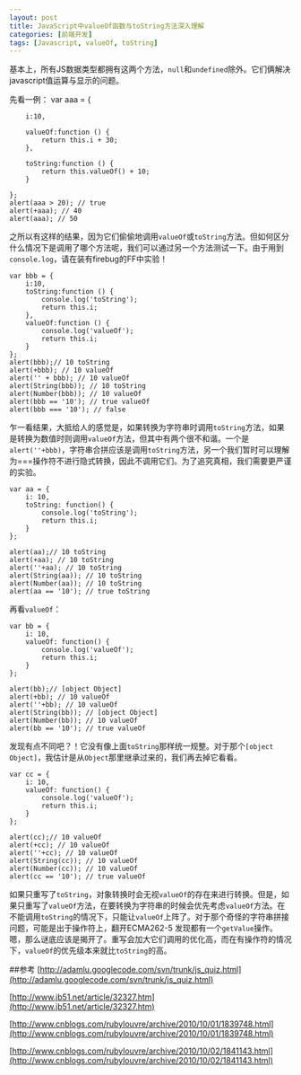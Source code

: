 ```yaml
---
layout: post
title: JavaScript中valueOf函数与toString方法深入理解
categories: [前端开发]
tags: [Javascript, valueOf, toString]
---
```

基本上，所有JS数据类型都拥有这两个方法，`null`和`undefined`除外。它们俩解决javascript值运算与显示的问题。

先看一例：
	var aaa = {
	
	    i:10,
	
	    valueOf:function () {
	        return this.i + 30;
	    },
	
	    toString:function () {
	        return this.valueOf() + 10;
	    }
	
	};
	alert(aaa > 20); // true
	alert(+aaa); // 40
	alert(aaa); // 50

之所以有这样的结果，因为它们偷偷地调用`valueOf`或`toString`方法。但如何区分什么情况下是调用了哪个方法呢，我们可以通过另一个方法测试一下。由于用到`console.log`，请在装有firebug的FF中实验！

	var bbb = { 
	    i:10, 
	    toString:function () { 
	        console.log('toString'); 
	        return this.i; 
	    }, 
	    valueOf:function () { 
	        console.log('valueOf'); 
	        return this.i; 
	    } 
	}; 
	alert(bbb);// 10 toString 
	alert(+bbb); // 10 valueOf 
	alert('' + bbb); // 10 valueOf 
	alert(String(bbb)); // 10 toString 
	alert(Number(bbb)); // 10 valueOf 
	alert(bbb == '10'); // true valueOf 
	alert(bbb === '10'); // false 


乍一看结果，大抵给人的感觉是，如果转换为字符串时调用`toString`方法，如果是转换为数值时则调用`valueOf`方法，但其中有两个很不和谐。一个是`alert(''+bbb)`，字符串合拼应该是调用`toString`方法，另一个我们暂时可以理解为===操作符不进行隐式转换，因此不调用它们。为了追究真相，我们需要更严谨的实验。

	var aa = {
	    i: 10,
	    toString: function() {
	        console.log('toString');
	        return this.i;
	    }
	};
	
	alert(aa);// 10 toString
	alert(+aa); // 10 toString
	alert(''+aa); // 10 toString
	alert(String(aa)); // 10 toString
	alert(Number(aa)); // 10 toString
	alert(aa == '10'); // true toString

再看`valueOf`：

	var bb = {
	    i: 10,
	    valueOf: function() {
	        console.log('valueOf');
	        return this.i;
	    }
	};
	
	alert(bb);// [object Object]
	alert(+bb); // 10 valueOf
	alert(''+bb); // 10 valueOf
	alert(String(bb)); // [object Object]
	alert(Number(bb)); // 10 valueOf
	alert(bb == '10'); // true valueOf

发现有点不同吧？！它没有像上面`toString`那样统一规整。对于那个`[object Object]`，我估计是从`Object`那里继承过来的，我们再去掉它看看。

	var cc = {
	    i: 10,
	    valueOf: function() {
	        console.log('valueOf');
	        return this.i;
	    }
	};
	
	alert(cc);// 10 valueOf
	alert(+cc); // 10 valueOf
	alert(''+cc); // 10 valueOf
	alert(String(cc)); // 10 valueOf
	alert(Number(cc)); // 10 valueOf
	alert(cc == '10'); // true valueOf

如果只重写了`toString`，对象转换时会无视`valueOf`的存在来进行转换。但是，如果只重写了`valueOf`方法，在要转换为字符串的时候会优先考虑`valueOf`方法。在不能调用`toString`的情况下，只能让`valueOf`上阵了。对于那个奇怪的字符串拼接问题，可能是出于操作符上，翻开ECMA262-5 发现都有一个`getValue`操作。嗯，那么谜底应该是揭开了。重写会加大它们调用的优化高，而在有操作符的情况 下，`valueOf`的优先级本来就比`toString`的高。

##参考
[http://adamlu.googlecode.com/svn/trunk/js_quiz.html](http://adamlu.googlecode.com/svn/trunk/js_quiz.html)

[http://www.jb51.net/article/32327.htm](http://www.jb51.net/article/32327.htm)

[http://www.cnblogs.com/rubylouvre/archive/2010/10/01/1839748.html](http://www.cnblogs.com/rubylouvre/archive/2010/10/01/1839748.html)

[http://www.cnblogs.com/rubylouvre/archive/2010/10/02/1841143.html](http://www.cnblogs.com/rubylouvre/archive/2010/10/02/1841143.html)